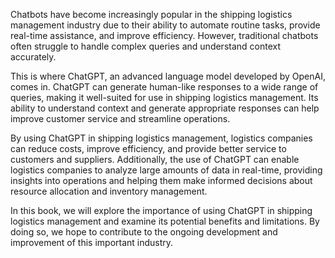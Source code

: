 

Chatbots have become increasingly popular in the shipping logistics management industry due to their ability to automate routine tasks, provide real-time assistance, and improve efficiency. However, traditional chatbots often struggle to handle complex queries and understand context accurately.

This is where ChatGPT, an advanced language model developed by OpenAI, comes in. ChatGPT can generate human-like responses to a wide range of queries, making it well-suited for use in shipping logistics management. Its ability to understand context and generate appropriate responses can help improve customer service and streamline operations.

By using ChatGPT in shipping logistics management, logistics companies can reduce costs, improve efficiency, and provide better service to customers and suppliers. Additionally, the use of ChatGPT can enable logistics companies to analyze large amounts of data in real-time, providing insights into operations and helping them make informed decisions about resource allocation and inventory management.

In this book, we will explore the importance of using ChatGPT in shipping logistics management and examine its potential benefits and limitations. By doing so, we hope to contribute to the ongoing development and improvement of this important industry.
